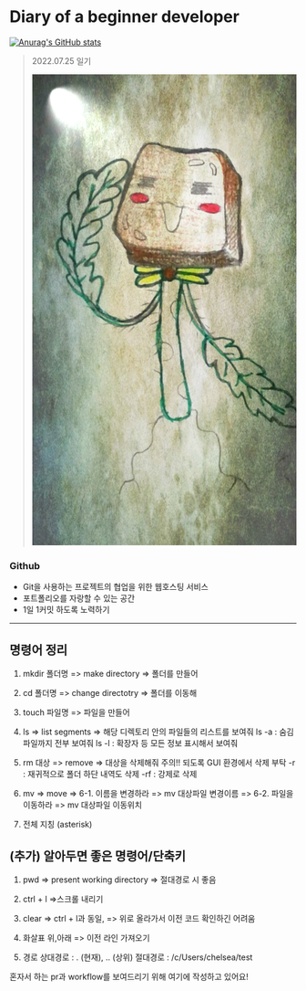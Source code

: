 # Diary of a beginner developer
[![Anurag's GitHub stats](https://github-readme-stats.vercel.app/api?username=mook0424)](https://github.com/anuraghazra/github-readme-stats)
 
> 2022.07.25 일기
> 
>![1](mook.jpg)
### Github

* Git을 사용하는 프로젝트의 협업을 위한 웹호스팅 서비스
* 포트폴리오를 자랑할 수 있는 공간
* 1일 1커밋 하도록 노력하기

----
## 명령어 정리
1. mkdir 폴더명
=> make directory
=> 폴더를 만들어

2. cd 폴더명
=> change directotry
=> 폴더를 이동해

3. touch 파일명
=> 파일을 만들어

4. ls
=> list segments
=> 해당 디렉토리 안의 파일들의 리스트를 보여줘
ls -a : 숨김파일까지 전부 보여줘
ls -l : 확장자 등 모든 정보 표시해서 보여줘

5. rm 대상
=> remove
=> 대상을 삭제해줘
주의!! 되도록 GUI 환경에서 삭제 부탁
-r : 재귀적으로 폴더 하단 내역도 삭제
-rf : 강제로 삭제

6. mv
=> move
=> 6-1. 이름을 변경하라
=> mv 대상파일 변경이름
=> 6-2. 파일을 이동하라
=> mv 대상파일 이동위치
7. 전체 지칭 (asterisk)

## (추가) 알아두면 좋은 명령어/단축키
1. pwd
=> present working directory
=> 절대경로 시 좋음

2. ctrl + l
=>스크롤 내리기

3. clear
=> ctrl + l과 동일,
=> 위로 올라가서 이전 코드 확인하긴 어려움

4. 화살표 위,아래
=> 이전 라인 가져오기

5. 경로
상대경로 : . (현재), .. (상위)
절대경로 : /c/Users/chelsea/test

혼자서 하는 pr과 workflow를 보여드리기 위해 여기에 작성하고 있어요!